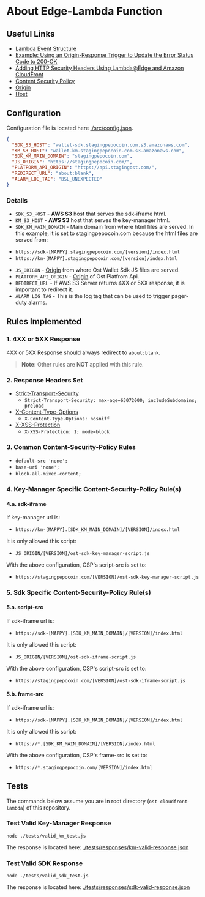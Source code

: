 # About Edge-Lambda Function

## Useful Links
* [Lambda Event Structure](https://docs.aws.amazon.com/AmazonCloudFront/latest/DeveloperGuide/lambda-event-structure.html)
* [Example: Using an Origin-Response Trigger to Update the Error Status Code to 200-OK](https://docs.aws.amazon.com/AmazonCloudFront/latest/DeveloperGuide/lambda-examples.html#lambda-examples-custom-error-static-body)
* [Adding HTTP Security Headers Using Lambda@Edge and Amazon CloudFront](https://aws.amazon.com/blogs/networking-and-content-delivery/adding-http-security-headers-using-lambdaedge-and-amazon-cloudfront/)
* [Content Security Policy](https://developer.mozilla.org/en-US/docs/Web/HTTP/CSP)
* [Origin](https://developer.mozilla.org/en-US/docs/Web/HTTP/Headers/Origin)
* [Host](https://developer.mozilla.org/en-US/docs/Web/HTTP/Headers/Host)

## Configuration
Configuration file is located here [./src/config.json](./src/config.json).
```json
{
  "SDK_S3_HOST": "wallet-sdk.stagingpepocoin.com.s3.amazonaws.com",
  "KM_S3_HOST": "wallet-km.stagingpepocoin.com.s3.amazonaws.com",
  "SDK_KM_MAIN_DOMAIN": "stagingpepocoin.com",
  "JS_ORIGIN": "https://stagingpepocoin.com/",
  "PLATFORM_API_ORIGIN": "https://api.stagingost.com/",
  "REDIRECT_URL": "about:blank",
  "ALARM_LOG_TAG": "BSL_UNEXPECTED"
}
```
### Details
* `SDK_S3_HOST` - **AWS S3** host that serves the sdk-iframe html.
* `KM_S3_HOST` - **AWS S3** host that serves the key-manager html.
* `SDK_KM_MAIN_DOMAIN` - Main domain from where html files are served. In this example, it is set to stagingpepocoin.com because the html files are served from:
 + `https://sdk-[MAPPY].stagingpepocoin.com/[version]/index.html` 
 + `https://km-[MAPPY].stagingpepocoin.com/[version]/index.html`
* `JS_ORIGIN` - [Origin](https://developer.mozilla.org/en-US/docs/Web/HTTP/Headers/Origin) from where Ost Wallet Sdk JS files are served. 
* `PLATFORM_API_ORIGIN` - [Origin](https://developer.mozilla.org/en-US/docs/Web/HTTP/Headers/Origin) of Ost Platfrom Api.
* `REDIRECT_URL` - If AWS S3 Server returns 4XX or 5XX response, it is important to redirect it.
* `ALARM_LOG_TAG` - This is the log tag that can be used to trigger pager-duty alarms.

## Rules Implemented
### 1. 4XX or 5XX Response
4XX or 5XX Response should always redirect to `about:blank`. 
> **Note:** Other rules are **NOT** applied with this rule.

### 2. Response Headers Set
* [Strict-Transport-Security](https://developer.mozilla.org/en-US/docs/Web/HTTP/Headers/Strict-Transport-Security)
  + `Strict-Transport-Security: max-age=63072000; includeSubdomains; preload` 
* [X-Content-Type-Options](https://developer.mozilla.org/en-US/docs/Web/HTTP/Headers/X-Content-Type-Options)
  + `X-Content-Type-Options: nosniff`
* [X-XSS-Protection](https://developer.mozilla.org/en-US/docs/Web/HTTP/Headers/X-XSS-Protection)
  + `X-XSS-Protection: 1; mode=block`

### 3. Common Content-Security-Policy Rules
* `default-src 'none';`
* `base-uri 'none';`
* `block-all-mixed-content;`


### 4. Key-Manager Specific Content-Security-Policy Rule(s)
#### 4.a. sdk-iframe
If key-manager url is:
+ `https://km-[MAPPY].[SDK_KM_MAIN_DOMAIN]/[VERSION]/index.html`

It is only allowed this script:
+ `JS_ORIGIN/[VERSION]/ost-sdk-key-manager-script.js`

With the above configuration, CSP's script-src is set to:
+ `https://stagingpepocoin.com/[VERSION]/ost-sdk-key-manager-script.js`


### 5. Sdk Specific Content-Security-Policy Rule(s)
#### 5.a. script-src
If sdk-iframe url is:
+ `https://sdk-[MAPPY].[SDK_KM_MAIN_DOMAIN]/[VERSION]/index.html`

It is only allowed this script:
+ `JS_ORIGIN/[VERSION]/ost-sdk-iframe-script.js`

With the above configuration, CSP's script-src is set to:
+ `https://stagingpepocoin.com/[VERSION]/ost-sdk-iframe-script.js`

#### 5.b. frame-src
If sdk-iframe url is:
+ `https://sdk-[MAPPY].[SDK_KM_MAIN_DOMAIN]/[VERSION]/index.html`

It is only allowed this script:
+ `https://*.[SDK_KM_MAIN_DOMAIN]/[VERSION]/index.html`

With the above configuration, CSP's frame-src is set to:
+ `https://*.stagingpepocoin.com/[VERSION]/index.html`

## Tests
The commands below assume you are in root directory (`ost-cloudfront-lambda`) of this repository.
### Test Valid Key-Manager Response
```
node ./tests/valid_km_test.js
```
The response is located here: [./tests/responses/km-valid-response.json](./tests/responses/km-valid-response.json)

### Test Valid SDK Response
```
node ./tests/valid_sdk_test.js
```
The response is located here: [./tests/responses/sdk-valid-response.json](./tests/responses/sdk-valid-response.json)